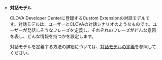 * **対話モデル**

  CLOVA Developer Centerに登録するCustom Extensionの対話モデルです。対話モデルは、ユーザーとCLOVAの対話シナリオのようなものです。ユーザーが発話しそうなフレーズを定義し、それぞれのフレーズがどんな意図を表し、どんな情報を持つかを設定します。

  対話モデルを定義する方法の詳細については、[対話モデルの定義](/Design/Design_Guideline_For_Extension.md#DefineInteractionModel)を参照してください。
